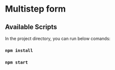 # Multistep form

## Available Scripts

In the project directory, you can run below comands:

### `npm install`

### `npm start`
